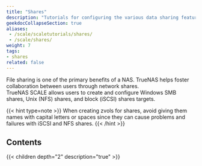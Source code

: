 ```yaml
---
title: "Shares"
description: "Tutorials for configuring the various data sharing features in TrueNAS SCALE."
geekdocCollapseSection: true
aliases:
 - /scale/scaletutorials/shares/
 - /scale/shares/
weight: 7
tags:
- shares
related: false
---
```


File sharing is one of the primary benefits of a NAS. TrueNAS helps foster collaboration between users through network shares.  
TrueNAS SCALE allows users to create and configure Windows SMB shares, Unix (NFS) shares, and block (iSCSI) shares targets.

{{< hint type=note >}}
When creating zvols for shares, avoid giving them names with capital letters or spaces since they can cause problems and failures with iSCSI and NFS shares.
{{< /hint >}}

<div class="noprint">

## Contents

{{< children depth="2" description="true" >}}

</div>
